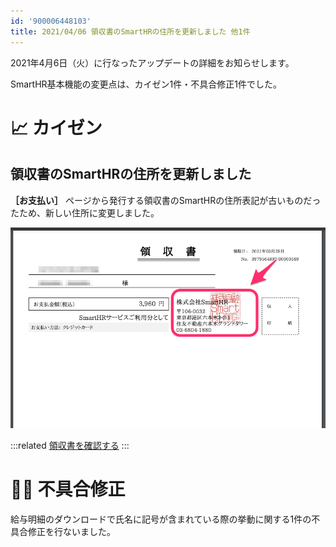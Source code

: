 ```yaml
---
id: '900006448103'
title: 2021/04/06 領収書のSmartHRの住所を更新しました 他1件
---
```

2021年4月6日（火）に行なったアップデートの詳細をお知らせします。

SmartHR基本機能の変更点は、カイゼン1件・不具合修正1件でした。

# 📈 カイゼン

## 領収書のSmartHRの住所を更新しました

 **［お支払い］** ページから発行する領収書のSmartHRの住所表記が古いものだったため、新しい住所に変更しました。

![112431879-6b939b80-8d83-11eb-8df1-70c9688d069a.png](./112431879-6b939b80-8d83-11eb-8df1-70c9688d069a.png)

:::related
[領収書を確認する](https://knowledge.smarthr.jp/hc/ja/articles/360026106714)
:::

# 👨‍⚕️ 不具合修正

給与明細のダウンロードで氏名に記号が含まれている際の挙動に関する1件の不具合修正を行ないました。
